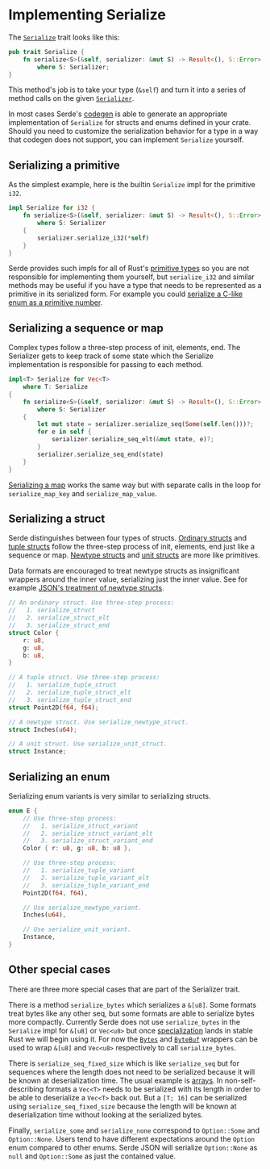 # Implementing Serialize

The [`Serialize`](https://docs.serde.rs/serde/ser/trait.Serialize.html) trait
looks like this:

```rust
pub trait Serialize {
    fn serialize<S>(&self, serializer: &mut S) -> Result<(), S::Error>
        where S: Serializer;
}
```

This method's job is to take your type (`&self`) and turn it into a series of
method calls on the given
[`Serializer`](https://docs.serde.rs/serde/ser/trait.Serializer.html).

In most cases Serde's [codegen](codegen.md) is able to generate an appropriate
implementation of `Serialize` for structs and enums defined in your crate.
Should you need to customize the serialization behavior for a type in a way that
codegen does not support, you can implement `Serialize` yourself.

## Serializing a primitive

As the simplest example, here is the builtin `Serialize` impl for the primitive
`i32`.

```rust
impl Serialize for i32 {
    fn serialize<S>(&self, serializer: &mut S) -> Result<(), S::Error>
        where S: Serializer
    {
        serializer.serialize_i32(*self)
    }
}
```

Serde provides such impls for all of Rust's [primitive
types](https://doc.rust-lang.org/book/primitive-types.html) so you are not
responsible for implementing them yourself, but `serialize_i32` and similar
methods may be useful if you have a type that needs to be represented as a
primitive in its serialized form. For example you could [serialize a C-like enum
as a primitive number](https://serde.rs/enum-number.html).

## Serializing a sequence or map

Complex types follow a three-step process of init, elements, end. The Serializer
gets to keep track of some state which the Serialize implementation is
responsible for passing to each method.

```rust
impl<T> Serialize for Vec<T>
    where T: Serialize
{
    fn serialize<S>(&self, serializer: &mut S) -> Result<(), S::Error>
        where S: Serializer
    {
        let mut state = serializer.serialize_seq(Some(self.len()))?;
        for e in self {
            serializer.serialize_seq_elt(&mut state, e)?;
        }
        serializer.serialize_seq_end(state)
    }
}
```

[Serializing a map](serialize-map.md) works the same way but with separate calls
in the loop for `serialize_map_key` and `serialize_map_value`.

## Serializing a struct

Serde distinguishes between four types of structs. [Ordinary
structs](https://doc.rust-lang.org/book/structs.html) and [tuple
structs](https://doc.rust-lang.org/book/structs.html#tuple-structs) follow the
three-step process of init, elements, end just like a sequence or map. [Newtype
structs](https://doc.rust-lang.org/book/structs.html#tuple-structs) and [unit
structs](https://doc.rust-lang.org/book/structs.html#unit-like-structs) are more
like primitives.

Data formats are encouraged to treat newtype structs as insignificant wrappers
around the inner value, serializing just the inner value. See for example
[JSON's treatment of newtype structs](json.md).

```rust
// An ordinary struct. Use three-step process:
//   1. serialize_struct
//   2. serialize_struct_elt
//   3. serialize_struct_end
struct Color {
    r: u8,
    g: u8,
    b: u8,
}

// A tuple struct. Use three-step process:
//   1. serialize_tuple_struct
//   2. serialize_tuple_struct_elt
//   3. serialize_tuple_struct_end
struct Point2D(f64, f64);

// A newtype struct. Use serialize_newtype_struct.
struct Inches(u64);

// A unit struct. Use serialize_unit_struct.
struct Instance;
```



## Serializing an enum

Serializing enum variants is very similar to serializing structs.

```rust
enum E {
    // Use three-step process:
    //   1. serialize_struct_variant
    //   2. serialize_struct_variant_elt
    //   3. serialize_struct_variant_end
    Color { r: u8, g: u8, b: u8 },

    // Use three-step process:
    //   1. serialize_tuple_variant
    //   2. serialize_tuple_variant_elt
    //   3. serialize_tuple_variant_end
    Point2D(f64, f64),

    // Use serialize_newtype_variant.
    Inches(u64),

    // Use serialize_unit_variant.
    Instance,
}
```

## Other special cases

There are three more special cases that are part of the Serializer trait.

There is a method `serialize_bytes` which serializes a `&[u8]`. Some formats
treat bytes like any other seq, but some formats are able to serialize bytes
more compactly. Currently Serde does not use `serialize_bytes` in the
`Serialize` impl for `&[u8]` or `Vec<u8>` but once
[specialization](https://github.com/rust-lang/rust/issues/31844) lands in stable
Rust we will begin using it. For now the
[`Bytes`](https://docs.serde.rs/serde/bytes/struct.Bytes.html) and
[`ByteBuf`](https://docs.serde.rs/serde/bytes/struct.ByteBuf.html) wrappers can
be used to wrap `&[u8]` and `Vec<u8>` respectively to call `serialize_bytes`.

There is `serialize_seq_fixed_size` which is like `serialize_seq` but for
sequences where the length does not need to be serialized because it will be
known at deserialization time. The usual example is
[arrays](https://doc.rust-lang.org/book/primitive-types.html#arrays). In
non-self-describing formats a `Vec<T>` needs to be serialized with its length in
order to be able to deserialize a `Vec<T>` back out. But a `[T; 16]` can be
serialized using `serialize_seq_fixed_size` because the length will be known at
deserialization time without looking at the serialized bytes.

Finally, `serialize_some` and `serialize_none` correspond to `Option::Some` and
`Option::None`. Users tend to have different expectations around the `Option`
enum compared to other enums. Serde JSON will serialize `Option::None` as `null`
and `Option::Some` as just the contained value.
